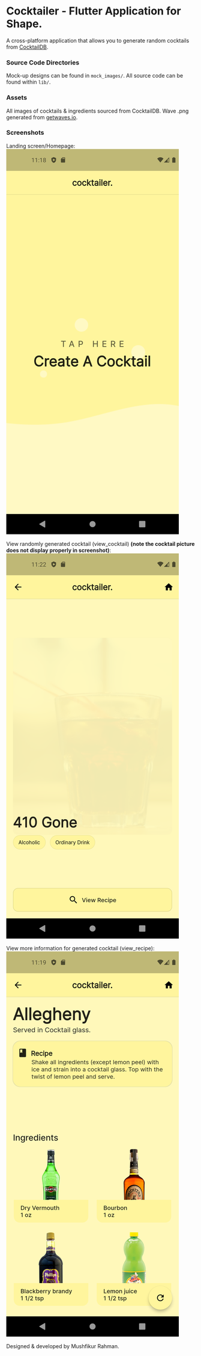 # Cocktailer - Flutter Application for Shape.

A cross-platform application that allows you to generate random cocktails from [CocktailDB](https://www.thecocktaildb.com/).

### Source Code Directories

Mock-up designs can be found in `mock_images/`.
All source code can be found within `lib/`.

### Assets

All images of cocktails & ingredients sourced from CocktailDB.
Wave .png generated from [getwaves.io](https://getwaves.io/).

### Screenshots

Landing screen/Homepage:
![Image of landing screen](./screenshots/flutter_01.png)

View randomly generated cocktail (view_cocktail) **(note the cocktail picture does not display properly in screenshot)**:
![Image of random cocktail screen](./screenshots/flutter_02.png)

View more information for generated cocktail (view_recipe):
![Image of recipe screen](./screenshots/flutter_03.png)


Designed & developed by Mushfikur Rahman.

